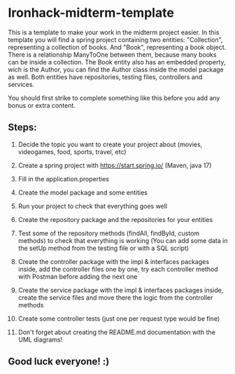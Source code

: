 # Ironhack-midterm-template

This is a template to make your work in the midterm project easier.
In this template you will find a spring project containing two entities: "Collection", representing a collection of books. And "Book", representing a book object.
There is a relationship ManyToOne between them, because many books can be inside a collection.
The Book entity also has an embedded property, wich is the Author, you can find the Author class inside the model package as well.
Both entities have repositories, testing files, controllers and services.

You should first strike to complete something like this before you add any bonus or extra content.

## Steps:

1) Decide the topic you want to create your project about (movies, videogames, food, sports, travel, etc)

2) Create a spring project with https://start.spring.io/  (Maven, java 17)

3) Fill in the application.properties

4) Create the model package and some entities

5) Run your project to check that everything goes well

6) Create the repository package and the repositories for your entities

7) Test some of the repository methods (findAll, findById, custom methods) to check that everything is working
   (You can add some data in the setUp method from the testing file or with a SQL script)

8) Create the controller package with the impl & interfaces packages inside, add the controller files one by one,
   try each controller method with Postman before adding the next one

9) Create the service package with the impl & interfaces packages inside, create the service files and move there
   the logic from the controller methods

10) Create some controller tests (just one per request type would be fine)

11) Don't forget about creating the README.md documentation with the UML diagrams!


## Good luck everyone! :)
